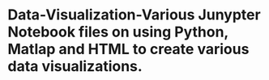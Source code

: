 # Data-Visualization-Various Junypter Notebook files on using Python, Matlap and HTML to create various data visualizations.
